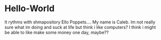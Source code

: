 # Hello-World
It rythms with shmapository
Ello Poppets.... My name is Caleb. Im not really sure what im doing and suck at life but think i like computers? I think i might be able to like make some money one day, maybe??
